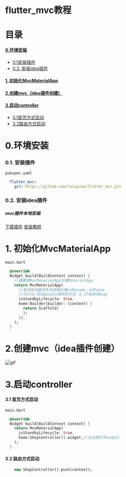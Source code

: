# flutter_mvc教程
# 目录

#### [0.环境安装](https://github.com/lxiuyuan/flutter_mvc/blob/master/JC.md#0%E7%8E%AF%E5%A2%83%E5%AE%89%E8%A3%85-1)
* [0.1安装插件](https://github.com/lxiuyuan/flutter_mvc/blob/master/JC.md#01-%E5%AE%89%E8%A3%85%E6%8F%92%E4%BB%B6)
* [0.2. 安装idea插件](https://github.com/lxiuyuan/flutter_mvc/blob/master/JC.md#02-%E5%AE%89%E8%A3%85idea%E6%8F%92%E4%BB%B6)
#### [1. 初始化MvcMaterialApp](https://github.com/lxiuyuan/flutter_mvc/blob/master/JC.md#1-%E5%88%9D%E5%A7%8B%E5%8C%96mvcmaterialapp-1)
#### [2.创建mvc（idea插件创建）](https://github.com/lxiuyuan/flutter_mvc/blob/master/JC.md#2%E5%88%9B%E5%BB%BAmvcidea%E6%8F%92%E4%BB%B6%E5%88%9B%E5%BB%BA-1)
#### [3.启动controller](https://github.com/lxiuyuan/flutter_mvc/blob/master/JC.md#3%E5%90%AF%E5%8A%A8controller-1)
* [3.1首页方式启动](https://github.com/lxiuyuan/flutter_mvc/blob/master/JC.md#31-%E9%A6%96%E9%A1%B5%E6%96%B9%E5%BC%8F%E5%90%AF%E5%8A%A8)
* [3.2路由方式启动](https://github.com/lxiuyuan/flutter_mvc/blob/master/JC.md#31-%E9%A6%96%E9%A1%B5%E6%96%B9%E5%BC%8F%E5%90%AF%E5%8A%A8)

# 0.环境安装
### 0.1. 安装插件
`pubspec.yaml`
```yaml
  flutter_mvc:
    git: https://github.com/lxiuyuan/flutter_mvc.git
```

### 0.2. 安装idea插件
##### mvc插件本地安装
[下载插件](https://github.com/lxiuyuan/flutter_mvc/raw/master/plugin/flutter_mvc.zip)
[安装教程](https://www.jianshu.com/p/ba154b1518ec)<br/>

# 1. 初始化MvcMaterialApp
`main.dart`
```Dart
  @override
  Widget build(BuildContext context) {
    //需要用MvcMaterialApp代替MaterialApp
    return MvcMaterialApp(
      //是否启动备用生命周期计算onResume，onPause
      //false:启动google提供的方式（1.17版本有bug）
      isStandbyLifecycle: true,
      home:Builder(builder: (context) {
        return Scaffold(
        );
      }),
    );
  }
```

# 2.创建mvc（idea插件创建）

![gif](https://p6-juejin.byteimg.com/tos-cn-i-k3u1fbpfcp/a7a1537a01a545308da600250857b766~tplv-k3u1fbpfcp-zoom-1.image)


# 3.启动controller
#### 3.1 首页方式启动
`main.dart`
```Dart
  @override
  Widget build(BuildContext context) {
    return MvcMaterialApp(
      isStandbyLifecycle: true,
      home:ShopController().widget,//在这里打开widget
    );
  }
```
#### 3.2 路由方式启动
```Dart
    new ShopController().push(context);
```



